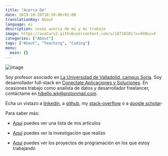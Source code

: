 ```yaml
---
title: "Acerca De"
date: 2019-10-26T18:10:06+01:00
translationKey: About
language: es
description: cosas acerca de mi y mi trabajo
image: https://avatars2.githubusercontent.com/u/18718281?s=460&v=4
categories: ["About"]
tags: ["About", "Teaching", "Coding"]
menu:
  main: {}
---
```


![image](https://avatars2.githubusercontent.com/u/18718281?s=460&v=4 "Logo Title Text 1")

Soy profesor asociado en [La Universidad de Valladolid, campus Soria](https://campusdesoria.uva.es/). Soy desarrollador full-stack en [Conectate Aplicaciones y Soluciones](http://conectate-soluciones.com/). En ocasiones trabajo como analísta de datos y desarrollador freelancer, contáctame en hjbello.wk@protonmail.com.


Echa un vistazo a [linkedin](https://es.linkedin.com/in/hugo-j-bello-5b4650120), a [github](https://github.com/HugoJBello), my [stack-overflow](https://stackoverflow.com/users/7041393/hjbello) o a [google scholar](https://scholar.google.es/citations?user=JpjgRzsAAAAJ&hl=en)-

Para saber más:
* [Aquí](/posts/papers.es) puedes ver una lista de mis artículos

* [Aquí](/posts/research.es) puedes ver la investigación que realizo

* [Aquí](/posts/cool_projects.es) puedes ver los proyectos de programación en los que estoy trabajando

